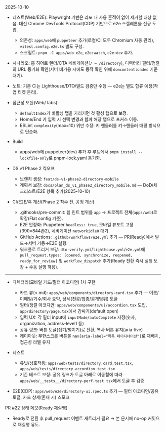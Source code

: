 2025-10-10

- 테스트(Web/E2E): Playwright 기반은 리포 내 사용 흔적이 없어 제거할 대상 없음. 대신 Chrome DevTools Protocol(CDP) 기반으로 e2e 스켈레톤을 신규 도입.
  - 의존성: `apps/web`에 `puppeteer` 추가(로컬/CI 모두 Chromium 자동 관리), `vitest.config.e2e.ts` 별도 구성.
  - 스크립트: `pnpm -C apps/web e2e`, `e2e:watch`, `e2e:dev` 추가.
 - 시나리오: 홈 히어로 렌더/CTA 네비게이션(`/ → /directory`), 디렉터리 필터/정렬의 URL 동기화 확인(서버 비가용 시에도 동작 확인 위해 `domcontentloaded` 기준 대기).
  - 노트: 기존 CI는 Lighthouse/DTO/빌드 검증만 수행 — e2e는 별도 합류 예정(작업 티켓 분리).

- 접근성 보완(Web/Tabs):
  - `defaultIndex`가 비활성 탭을 가리키면 첫 활성 탭으로 보정.
  - Home/End 키 입력 시 선택 변경과 함께 해당 탭으로 포커스 이동.
  - ESLint `complexity`(max=10) 위반 수정: 키 핸들러를 키→핸들러 매핑 방식으로 단순화.

- Build
  - apps/web에 puppeteer(dev) 추가 후 루트에서 `pnpm install --lockfile-only`로 pnpm-lock.yaml 동기화.

- DS v1 Phase 2 킥오프
  - 브랜치 생성: `feat/ds-v1-phase2-directory-mobile`
  - 계획서 보강: `docs/plan_ds_v1_phase2_directory_mobile.md` — DoD/체크리스트/E2E 항목 추가(2025-10-10)

- CI/E2E/훅 개선(Phase 2 착수 전, 공정 개선)
  - .githooks/pre-commit: 웹 린트 범위를 `app` → 프로젝트 전체(`apps/web`)로 확장(Flat config 기준).
  - E2E 안정화: Puppeteer `headless: true`, 모바일 뷰포트 고정(390×844@2), 네비게이션 `networkidle0` 대기.
  - GitHub Actions: `.github/workflows/e2e.yml` 추가 — PR(Ready)에서 빌드→서버 기동→E2E 실행.
  - 워크플로 트리거 보강: `dto-verify.yml`/`lighthouse.yml`/`e2e.yml`에 `pull_request.types: [opened, synchronize, reopened, ready_for_review]` 및 `workflow_dispatch` 추가(Ready 전환 즉시 실행 보장 + 수동 실행 허용).

---

- 디렉터리(모바일 카드/필터 아코디언) 1차 구현
  - 카드 뷰(< md): `apps/web/components/directory-card.tsx` 추가 — 이름/이메일/기수/회사 요약, 상세(전공/업종/공개범위) 토글
  - 필터/정렬 아코디언: `apps/web/components/ui/accordion.tsx` 도입, `app/directory/page.tsx`에서 감싸기(default open)
  - 입력 UX: 각 필터 input에 `inputMode/autoComplete` 지정(숫자, organization, address-level1 등)
  - 공유 링크: 버튼 토글(접기/펼치기)로 전환, 복사 버튼 유지(aria-live)
  - 레이아웃: 무한스크롤 버튼을 `nav[aria-label="목록 페이지네이션"]`로 재배치, 접근성 라벨 유지

- 테스트
  - 유닛/상호작용: `apps/web/tests/directory.card.test.tsx`, `apps/web/tests/directory.accordion.test.tsx`
  - 기존 테스트 보정: 공유 링크가 토글 아래로 이동함에 따라 `apps/web/__tests__/directory-perf.test.tsx`에서 토글 후 검증
- E2E(CDP): `apps/web/e2e/directory-ui.spec.ts` 추가 — 필터 아코디언/공유 토글, 카드 상세(존재 시) 스모크

PR #22 상태 메모(Ready 재실행)
- Ready로 전환 후 pull_request 이벤트 재트리거 필요 → 본 문서에 no-op 커밋으로 재실행 유도.
